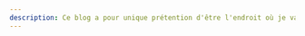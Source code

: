 ```yaml
---
description: Ce blog a pour unique prétention d'être l'endroit où je vais publier du texte sur des sujets qui m'intéressent, que je ne comprend que très peu ou pas du tout, en essayant d'être toujours le plus clair possible. L'unique façon de connaître la provenance du nom du blog, c'est de me rencontrer en vrai parce que l'histoire est hi-la-rante.
---
```


